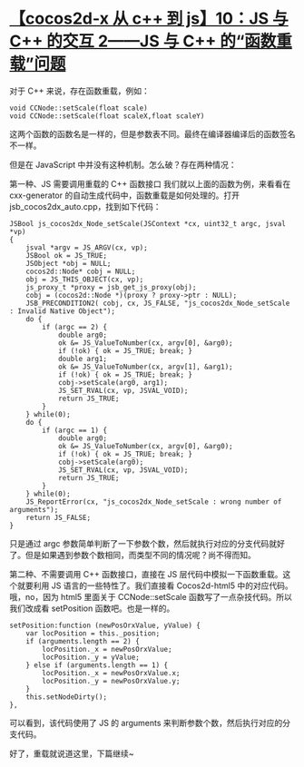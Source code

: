 # [【cocos2d-x 从 c++ 到 js】10：JS 与 C++ 的交互 2——JS 与 C++ 的“函数重载”问题](http://goldlion.blog.51cto.com/4127613/1354185)

对于 C++ 来说，存在函数重载，例如：

```
void CCNode::setScale(float scale)
void CCNode::setScale(float scaleX,float scaleY)
```

这两个函数的函数名是一样的，但是参数表不同。最终在编译器编译后的函数签名不一样。

但是在 JavaScript 中并没有这种机制。怎么破？存在两种情况：

第一种、JS 需要调用重载的 C++ 函数接口
我们就以上面的函数为例，来看看在 cxx-generator 的自动生成代码中，函数重载是如何处理的。打开 jsb_cocos2dx_auto.cpp，找到如下代码：

```
JSBool js_cocos2dx_Node_setScale(JSContext *cx, uint32_t argc, jsval *vp)
{
    jsval *argv = JS_ARGV(cx, vp);
    JSBool ok = JS_TRUE;
    JSObject *obj = NULL;
    cocos2d::Node* cobj = NULL;
    obj = JS_THIS_OBJECT(cx, vp);
    js_proxy_t *proxy = jsb_get_js_proxy(obj);
    cobj = (cocos2d::Node *)(proxy ? proxy->ptr : NULL);
    JSB_PRECONDITION2( cobj, cx, JS_FALSE, "js_cocos2dx_Node_setScale : Invalid Native Object");
    do {
        if (argc == 2) {
            double arg0;
            ok &= JS_ValueToNumber(cx, argv[0], &arg0);
            if (!ok) { ok = JS_TRUE; break; }
            double arg1;
            ok &= JS_ValueToNumber(cx, argv[1], &arg1);
            if (!ok) { ok = JS_TRUE; break; }
            cobj->setScale(arg0, arg1);
            JS_SET_RVAL(cx, vp, JSVAL_VOID);
            return JS_TRUE;
        }
    } while(0);
    do {
        if (argc == 1) {
            double arg0;
            ok &= JS_ValueToNumber(cx, argv[0], &arg0);
            if (!ok) { ok = JS_TRUE; break; }
            cobj->setScale(arg0);
            JS_SET_RVAL(cx, vp, JSVAL_VOID);
            return JS_TRUE;
        }
    } while(0);
    JS_ReportError(cx, "js_cocos2dx_Node_setScale : wrong number of arguments");
    return JS_FALSE;
}
```

只是通过 argc 参数简单判断了一下参数个数，然后就执行对应的分支代码就好了。但是如果遇到参数个数相同，而类型不同的情况呢？尚不得而知。

第二种、不需要调用 C++ 函数接口，直接在 JS 层代码中模拟一下函数重载。这个就要利用 JS 语言的一些特性了。我们直接看 Cocos2d-html5 中的对应代码。哦，no，因为 html5 里面关于 CCNode::setScale 函数写了一点杂技代码。所以我们改成看 setPosition 函数吧。也是一样的。

```
setPosition:function (newPosOrxValue, yValue) {
    var locPosition = this._position;
    if (arguments.length == 2) {
        locPosition._x = newPosOrxValue;
        locPosition._y = yValue;
    } else if (arguments.length == 1) {
        locPosition._x = newPosOrxValue.x;
        locPosition._y = newPosOrxValue.y;
    }
    this.setNodeDirty();
},
```

可以看到，该代码使用了 JS 的 arguments 来判断参数个数，然后执行对应的分支代码。

好了，重载就说道这里，下篇继续~